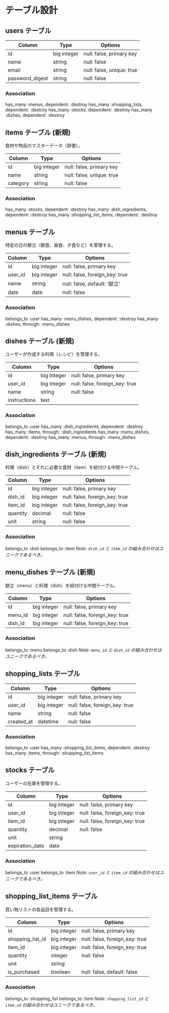 # テーブル設計

## users テーブル

| Column          | Type        | Options                        |
| --------------- | ----------- | ------------------------------ |
| id              | big integer | null: false, primary key       |
| name            | string      | null: false                    |
| email           | string      | null: false, unique: true      |
| password_digest | string      | null: false                    |

### Association
has_many :menus, dependent: :destroy
has_many :shopping_lists, dependent: :destroy
has_many :stocks, dependent: :destroy
has_many :dishes, dependent: :destroy


## items テーブル (新規)
食材や物品のマスターデータ（辞書）。

| Column          | Type        | Options                        |
| --------------- | ----------- | ------------------------------ |
| id              | big integer | null: false, primary key       |
| name            | string      | null: false, unique: true      |
| category        | string      | null: false                    |

### Association
has_many :stocks, dependent: :destroy
has_many :dish_ingredients, dependent: :destroy
has_many :shopping_list_items, dependent: :destroy


## menus テーブル
特定の日の献立（朝食、昼食、夕食など）を管理する。

| Column          | Type        | Options                        |
| --------------- | ----------- | ------------------------------ |
| id              | big integer | null: false, primary key       |
| user_id         | big integer | null: false, foreign_key: true |
| name            | string      | null: false, default: '献立'   |
| date            | date        | null: false                    |

### Association
belongs_to :user
has_many :menu_dishes, dependent: :destroy
has_many :dishes, through: :menu_dishes


## dishes テーブル (新規)
ユーザーが作成する料理（レシピ）を管理する。

| Column          | Type        | Options                        |
| --------------- | ----------- | ------------------------------ |
| id              | big integer | null: false, primary key       |
| user_id         | big integer | null: false, foreign_key: true |
| name            | string      | null: false                    |
| instructions    | text        |                                |

### Association
belongs_to :user
has_many :dish_ingredients, dependent: :destroy
has_many :items, through: :dish_ingredients
has_many :menu_dishes, dependent: :destroy
has_many :menus, through: :menu_dishes


## dish_ingredients テーブル (新規)
料理（dish）とそれに必要な食材（item）を紐付ける中間テーブル。

| Column          | Type        | Options                        |
| --------------- | ----------- | ------------------------------ |
| id              | big integer | null: false, primary key       |
| dish_id         | big integer | null: false, foreign_key: true |
| item_id         | big integer | null: false, foreign_key: true |
| quantity        | decimal     | null: false                    |
| unit            | string      | null: false                    |

### Association
belongs_to :dish
belongs_to :item
*Note: `dish_id` と `item_id` の組み合わせはユニークであるべき。*


## menu_dishes テーブル (新規)
献立（menu）と料理（dish）を紐付ける中間テーブル。

| Column          | Type        | Options                        |
| --------------- | ----------- | ------------------------------ |
| id              | big integer | null: false, primary key       |
| menu_id         | big integer | null: false, foreign_key: true |
| dish_id         | big integer | null: false, foreign_key: true |

### Association
belongs_to :menu
belongs_to :dish
*Note: `menu_id` と `dish_id` の組み合わせはユニークであるべき。*


## shopping_lists テーブル 

| Column          | Type        | Options                        |
| --------------- | ----------- | ------------------------------ |
| id              | big integer | null: false, primary key       |
| user_id         | big integer | null: false, foreign_key: true |
| name            | string      | null: false                    |
| created_at      | datetime    | null: false                    |

### Association
belongs_to :user
has_many :shopping_list_items, dependent: :destroy
has_many :items, through: :shopping_list_items


## stocks テーブル 
ユーザーの在庫を管理する。

| Column          | Type        | Options                        |
| --------------- | ----------- | ------------------------------ |
| id              | big integer | null: false, primary key       |
| user_id         | big integer | null: false, foreign_key: true |
| item_id         | big integer | null: false, foreign_key: true |
| quantity        | decimal     | null: false                    |
| unit            | string      |                                |
| expiration_date | date        |                                |

### Association
belongs_to :user
belongs_to :item
*Note: `user_id` と `item_id` の組み合わせはユニークであるべき。*


## shopping_list_items テーブル 
買い物リストの各品目を管理する。

| Column           | Type        | Options                        |
| ---------------- | ----------- | ------------------------------ |
| id               | big integer | null: false, primary key       |
| shopping_list_id | big integer | null: false, foreign_key: true |
| item_id          | big integer | null: false, foreign_key: true |
| quantity         | integer     | null: false                    |
| unit             | string      |                                |
| is_purchased     | boolean     | null: false, default: false    |

### Association
belongs_to :shopping_list
belongs_to :item
*Note: `shopping_list_id` と `item_id` の組み合わせはユニークであるべき。*